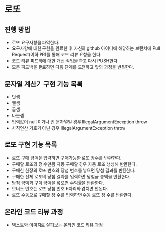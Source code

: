 # 로또

## 진행 방법

* 로또 요구사항을 파악한다.
* 요구사항에 대한 구현을 완료한 후 자신의 github 아이디에 해당하는 브랜치에 Pull Request(이하 PR)를 통해 코드 리뷰 요청을 한다.
* 코드 리뷰 피드백에 대한 개선 작업을 하고 다시 PUSH한다.
* 모든 피드백을 완료하면 다음 단계를 도전하고 앞의 과정을 반복한다.

## 문자열 계산기 구현 기능 목록

* 덧셈
* 뺄셈
* 곱셈
* 나눗셈
* 입력값이 null 이거나 빈 문자열일 경우 IllegalArgumentException throw
* 사칙연산 기호가 아닌 경우 IllegalArgumentException throw

## 로또 구현 기능 목록
* 로또 구매 금액을 입력하면 구매가능한 로또 장수를 반환한다.
* 구매할 로또의 장 수만큼 자동 구매할 경우 자동 로또 생성해 반환한다.
* 구매한 한장의 로또 번호와 당첨 번호를 넣으면 당첨 결과를 반환한다.
* 구매한 전체 로또의 당첨 결과를 입력하면 당첨금 총액을 반환한다.
* 당첨 금액과 구매 금액을 넣으면 수익률을 반환한다.
* 보너스 번호는 로또 당첨 번호 6자리와 겹치면 안된다.
* 로또 수동으로 구매할 장 수를 입력하면 수동 로또 장 수를 반환한다.

## 온라인 코드 리뷰 과정

* [텍스트와 이미지로 살펴보는 온라인 코드 리뷰 과정](https://github.com/next-step/nextstep-docs/tree/master/codereview)

